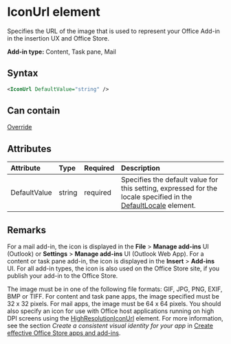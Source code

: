 # IconUrl element

Specifies the URL of the image that is used to represent your Office Add-in in the insertion UX and Office Store.

**Add-in type:** Content, Task pane, Mail

## Syntax

```XML
<IconUrl DefaultValue="string" />
```

## Can contain

[Override](override.md)

## Attributes

|**Attribute**|**Type**|**Required**|**Description**|
|:-----|:-----|:-----|:-----|
|DefaultValue|string|required|Specifies the default value for this setting, expressed for the locale specified in the [DefaultLocale](defaultlocale.md) element.|

## Remarks

For a mail add-in, the icon is displayed in the  **File** > **Manage add-ins** UI (Outlook) or **Settings** > **Manage add-ins** UI (Outlook Web App). For a content or task pane add-in, the icon is displayed in the **Insert** > **Add-ins** UI. For all add-in types, the icon is also used on the Office Store site, if you publish your add-in to the Office Store.

The image must be in one of the following file formats: GIF, JPG, PNG, EXIF, BMP or TIFF. For content and task pane apps, the image specified must be 32 x 32 pixels. For mail apps, the image must be 64 x 64 pixels. You should also specify an icon for use with Office host applications running on high DPI screens using the [HighResolutionIconUrl](highresolutioniconurl.md) element. For more information, see the section _Create a consistent visual identity for your app_ in [Create effective Office Store apps and add-ins](http://msdn.microsoft.com/library/c66a6e6b-2e96-458f-8f8c-2a499fe942c9%28Office.15%29.aspx).
